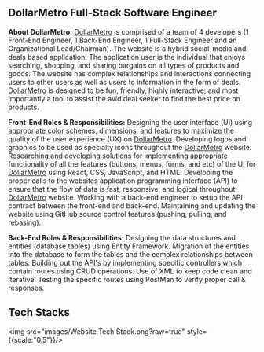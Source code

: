 ## DollarMetro Full-Stack Software Engineer 

**About DollarMetro:** <a href="https://dollarmetro.com/dashboard">DollarMetro</a> is comprised of a team of 4 developers (1 Front-End Engineer, 1 Back-End Engineer, 1 Full-Stack Engineer and an Organizational Lead/Chairman).  The website is a hybrid social-media and deals based application.  The application user is the individual that enjoys searching, shopping, and sharing bargains on all types of products and goods.  The website has complex relationships and interactions connecting users to other users as well as users to information in the form of deals.  <a href="https://dollarmetro.com/dashboard">DollarMetro</a> is designed to be fun, friendly, highly interactive, and most importantly a tool to assist the avid deal seeker to find the best price on products. 


**Front-End Roles & Responsibilities:** Designing the user interface (UI) using appropriate color schemes, dimensions, and features to maximize the quality of the user experience (UX) on <a href="https://dollarmetro.com/dashboard">DollarMetro</a>.  Developing logos and graphics to be used as specialty icons throughout the <a href="https://dollarmetro.com/dashboard">DollarMetro</a> website.  Researching and developing solutions for implementing appropriate functionality of all the features (buttons, menus, forms, and etc) of the UI for <a href="https://dollarmetro.com/dashboard">DollarMetro</a> using React, CSS, JavaScript, and HTML.  Developing the proper calls to the websites application programming interface (API) to ensure that the flow of data is fast, responsive, and logical throughout <a href="https://dollarmetro.com/dashboard">DollarMetro</a> website.  Working with a back-end engineer to setup the API contract between the front-end and back-end.  Maintaining and updating the website using GitHub source control features (pushing, pulling, and rebasing).   

**Back-End Roles & Responsibilities:** Designing the data structures and entities (database tables) using Entity Framework.  Migration of the entities into the database to form the tables and the complex relationships between tables.  Building out the API's by implementing specific controllers which contain routes using CRUD operations.  Use of XML to keep code clean and iterative.  Testing the specific routes using PostMan to verify proper call & responses.      

## Tech Stacks

<img src="images/Website Tech Stack.png?raw=true" style={{scale:"0.5"}}/>



<!--For more details see [GitHub Flavored Markdown](https://guides.github.com/features/mastering-markdown/).-->
